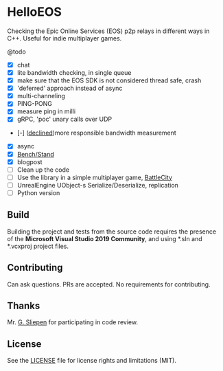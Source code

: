 # HelloEOS
Checking the Epic Online Services (EOS) p2p relays in different ways in C++.
Useful for indie multiplayer games.

@todo
- [x] chat
- [x] lite bandwidth checking, in single queue
- [x] make sure that the EOS SDK is not considered thread safe, crash
- [x] 'deferred' approach instead of async
- [x] multi-channeling
- [x] PING-PONG
- [x] measure ping in milli
- [x] gRPC, 'poc' unary calls over UDP
- [-] ([declined](https://eoshelp.epicgames.com/s/question/0D5QP000002TQJ40AO/p2p-relay-bandwidth-meter-limits-and-permissions?language=en_US))more responsible bandwidth measurement
- [x] async
- [x] [Bench/Stand](https://github.com/Alex0vSky/BenchEosP2p)
- [x] blogpost
- [ ] Clean up the code
- [ ] Use the library in a simple multiplayer game, [BattleCity](https://github.com/Alex0vSky/BattleCityEos)
- [ ] UnrealEngine UObject-s Serialize/Deserialize, replication
- [ ] Python version

## Build
Building the project and tests from the source code requires the presence of the __Microsoft Visual Studio 2019 Community__, and using *.sln and *.vcxproj project files.

## Contributing
Can ask questions. PRs are accepted. No requirements for contributing.

## Thanks
Mr. [G. Sliepen](https://codereview.stackexchange.com/users/129343/g-sliepen) for participating in code review.

## License
See the [LICENSE](https://github.com/Alex0vSky/HelloEOS/blob/main/LICENSE) file for license rights and limitations (MIT).
